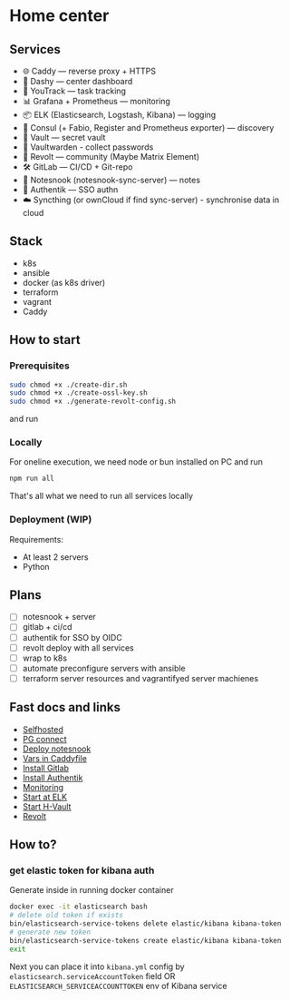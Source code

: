 # Home center

## Services

- 🌐 Caddy — reverse proxy + HTTPS
- 🎯 Dashy — center dashboard
- 🧠 YouTrack — task tracking
- 📊 Grafana + Prometheus — monitoring
- 📦 ELK (Elasticsearch, Logstash, Kibana) — logging
- 🧭 Consul (+ Fabio, Register and Prometheus exporter) — discovery
- 🔑 Vault — secret vault
- 🤫 Vaultwarden - collect passwords
- 💬 Revolt — community (Maybe Matrix Element)
- 🛠 GitLab — CI/CD + Git-repo
- 📝 Notesnook (notesnook-sync-server) — notes
- 🔐 Authentik — SSO authn
- ☁️ Syncthing (or ownCloud if find sync-server) - synchronise data in cloud

## Stack

- k8s
- ansible
- docker (as k8s driver)
- terraform
- vagrant
- Caddy

## How to start

### Prerequisites

```bash
sudo chmod +x ./create-dir.sh
sudo chmod +x ./create-ossl-key.sh
sudo chmod +x ./generate-revolt-config.sh
```

and run

### Locally

For oneline execution, we need node or bun installed on PC and run

```bash
npm run all
```

That's all what we need to run all services locally

### Deployment (WIP)

Requirements:
- At least 2 servers
- Python

## Plans

- [ ] notesnook + server
- [ ] gitlab + ci/cd
- [ ] authentik for SSO by OIDC
- [ ] revolt deploy with all services
- [ ] wrap to k8s
- [ ] automate preconfigure servers with ansible
- [ ] terraform server resources and vagrantifyed server machienes

## Fast docs and links

- [Selfhosted](https://github.com/awesome-selfhosted/awesome-selfhosted?tab=readme-ov-file#database-management)
- [PG connect](https://www.postgresql.org/docs/current/libpq-connect.html#:~:text=The%20URI%20scheme%20designator%20can%20be%20either%20postgresql%3A//%20or%20postgres%3A//.%20Each%20of%20the%20remaining%20URI%20parts%20is%20optional.%20The%20following%20examples%20illustrate%20valid%20URI%20syntax%3A)
- [Deploy notesnook](https://monogr.ph/66add1680f119badfa65686f/)
- [Vars in Caddyfile](https://caddy.community/t/variables-in-caddyfile/15685)
- [Install Gitlab](https://docs.gitlab.com/install/docker/installation/#install-gitlab-by-using-docker-compose)
- [Install Authentik](https://docs.goauthentik.io/docs/install-config/install/docker-compose)
- [Monitoring](https://github.com/Einsteinish/Docker-Compose-Prometheus-and-Grafana/blob/master/docker-compose.yml)
- [Start at ELK](https://habr.com/ru/articles/671344/)
- [Start H-Vault](https://gist.github.com/Mishco/b47b341f852c5934cf736870f0b5da81)
- [Revolt](https://github.com/revoltchat/self-hosted)

## How to?

### get elastic token for kibana auth

Generate inside in running docker container

```bash
docker exec -it elasticsearch bash
# delete old token if exists
bin/elasticsearch-service-tokens delete elastic/kibana kibana-token
# generate new token
bin/elasticsearch-service-tokens create elastic/kibana kibana-token
exit
```

Next you can place it into `kibana.yml` config by `elasticsearch.serviceAccountToken` field OR `ELASTICSEARCH_SERVICEACCOUNTTOKEN` env of Kibana service
